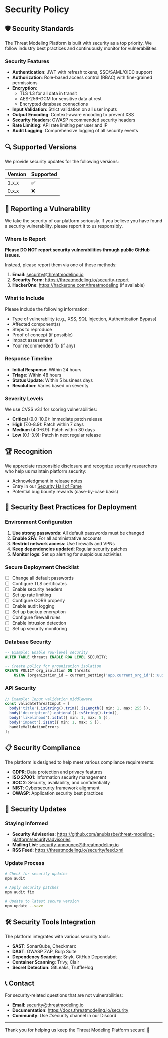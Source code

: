# Security Policy

## 🛡️ Security Standards

The Threat Modeling Platform is built with security as a top priority. We follow industry best practices and continuously monitor for vulnerabilities.

### Security Features

- **Authentication**: JWT with refresh tokens, SSO/SAML/OIDC support
- **Authorization**: Role-based access control (RBAC) with fine-grained permissions
- **Encryption**: 
  - TLS 1.3 for all data in transit
  - AES-256-GCM for sensitive data at rest
  - Encrypted database connections
- **Input Validation**: Strict validation on all user inputs
- **Output Encoding**: Context-aware encoding to prevent XSS
- **Security Headers**: OWASP recommended security headers
- **Rate Limiting**: API rate limiting per user and IP
- **Audit Logging**: Comprehensive logging of all security events

## 🔍 Supported Versions

We provide security updates for the following versions:

| Version | Supported          |
| ------- | ------------------ |
| 1.x.x   | :white_check_mark: |
| 0.x.x   | :x:                |

## 🚨 Reporting a Vulnerability

We take the security of our platform seriously. If you believe you have found a security vulnerability, please report it to us responsibly.

### Where to Report

**Please DO NOT report security vulnerabilities through public GitHub issues.**

Instead, please report them via one of these methods:

1. **Email**: security@threatmodeling.io
2. **Security Form**: https://threatmodeling.io/security-report
3. **HackerOne**: https://hackerone.com/threatmodeling (if available)

### What to Include

Please include the following information:

- Type of vulnerability (e.g., XSS, SQL Injection, Authentication Bypass)
- Affected component(s)
- Steps to reproduce
- Proof of concept (if possible)
- Impact assessment
- Your recommended fix (if any)

### Response Timeline

- **Initial Response**: Within 24 hours
- **Triage**: Within 48 hours
- **Status Update**: Within 5 business days
- **Resolution**: Varies based on severity

### Severity Levels

We use CVSS v3.1 for scoring vulnerabilities:

- **Critical** (9.0-10.0): Immediate patch release
- **High** (7.0-8.9): Patch within 7 days
- **Medium** (4.0-6.9): Patch within 30 days
- **Low** (0.1-3.9): Patch in next regular release

## 🏆 Recognition

We appreciate responsible disclosure and recognize security researchers who help us maintain platform security:

- Acknowledgment in release notes
- Entry in our [Security Hall of Fame](https://threatmodeling.io/security-hall-of-fame)
- Potential bug bounty rewards (case-by-case basis)

## 🔐 Security Best Practices for Deployment

### Environment Configuration

1. **Use strong passwords**: All default passwords must be changed
2. **Enable 2FA**: For all administrative accounts
3. **Restrict network access**: Use firewalls and VPNs
4. **Keep dependencies updated**: Regular security patches
5. **Monitor logs**: Set up alerting for suspicious activities

### Secure Deployment Checklist

- [ ] Change all default passwords
- [ ] Configure TLS certificates
- [ ] Enable security headers
- [ ] Set up rate limiting
- [ ] Configure CORS properly
- [ ] Enable audit logging
- [ ] Set up backup encryption
- [ ] Configure firewall rules
- [ ] Enable intrusion detection
- [ ] Set up security monitoring

### Database Security

```sql
-- Example: Enable row-level security
ALTER TABLE threats ENABLE ROW LEVEL SECURITY;

-- Create policy for organization isolation
CREATE POLICY org_isolation ON threats
    USING (organization_id = current_setting('app.current_org_id')::uuid);
```

### API Security

```typescript
// Example: Input validation middleware
const validateThreatInput = [
  body('title').isString().trim().isLength({ min: 1, max: 255 }),
  body('description').optional().isString().trim(),
  body('likelihood').isInt({ min: 1, max: 5 }),
  body('impact').isInt({ min: 1, max: 5 }),
  handleValidationErrors
];
```

## 📋 Security Compliance

The platform is designed to help meet various compliance requirements:

- **GDPR**: Data protection and privacy features
- **ISO 27001**: Information security management
- **SOC 2**: Security, availability, and confidentiality
- **NIST**: Cybersecurity framework alignment
- **OWASP**: Application security best practices

## 🔄 Security Updates

### Staying Informed

- **Security Advisories**: https://github.com/anubissbe/threat-modeling-platform/security/advisories
- **Mailing List**: security-announce@threatmodeling.io
- **RSS Feed**: https://threatmodeling.io/security/feed.xml

### Update Process

```bash
# Check for security updates
npm audit

# Apply security patches
npm audit fix

# Update to latest secure version
npm update --save
```

## 🛠️ Security Tools Integration

The platform integrates with various security tools:

- **SAST**: SonarQube, Checkmarx
- **DAST**: OWASP ZAP, Burp Suite
- **Dependency Scanning**: Snyk, GitHub Dependabot
- **Container Scanning**: Trivy, Clair
- **Secret Detection**: GitLeaks, TruffleHog

## 📞 Contact

For security-related questions that are not vulnerabilities:

- **Email**: security@threatmodeling.io
- **Documentation**: https://docs.threatmodeling.io/security
- **Community**: Use #security channel in our Discord

---

Thank you for helping us keep the Threat Modeling Platform secure! 🙏